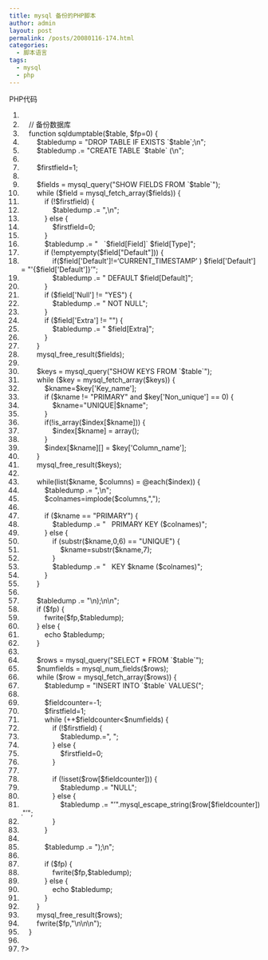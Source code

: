 ```yaml
---
title: mysql 备份的PHP脚本
author: admin
layout: post
permalink: /posts/20080116-174.html
categories:
  - 脚本语言
tags:
  - mysql
  - php
---
```

<div class="codeText">
  <div class="codeHead">
    PHP代码
  </div>
  
  <ol class="dp-c" start="1">
    <li class="alt">
      <span><span><?php&nbsp;&nbsp;</span></span>
    </li>
    <li class="">
      <span>&nbsp;&nbsp;&nbsp;&nbsp;<span class="comment">//&nbsp;备份数据库</span><span>&nbsp;&nbsp;</span></span>
    </li>
    <li class="alt">
      <span>&nbsp;&nbsp;&nbsp;&nbsp;<span class="keyword">function</span><span>&nbsp;sqldumptable(</span><span class="vars">$table</span><span>,&nbsp;</span><span class="vars">$fp</span><span>=0)&nbsp;{&nbsp;&nbsp;</span></span>
    </li>
    <li class="">
      <span>&nbsp;&nbsp;&nbsp;&nbsp;&nbsp;&nbsp;&nbsp;&nbsp;<span class="vars">$tabledump</span><span>&nbsp;=&nbsp;</span><span class="string">"DROP&nbsp;TABLE&nbsp;IF&nbsp;EXISTS&nbsp;`$table`;\n"</span><span>;&nbsp;&nbsp;</span></span>
    </li>
    <li class="alt">
      <span>&nbsp;&nbsp;&nbsp;&nbsp;&nbsp;&nbsp;&nbsp;&nbsp;<span class="vars">$tabledump</span><span>&nbsp;.=&nbsp;</span><span class="string">"CREATE&nbsp;TABLE&nbsp;`$table`&nbsp;(\n"</span><span>;&nbsp;&nbsp;</span></span>
    </li>
    <li class="">
      <span>&nbsp;&nbsp;</span>
    </li>
    <li class="alt">
      <span>&nbsp;&nbsp;&nbsp;&nbsp;&nbsp;&nbsp;&nbsp;&nbsp;<span class="vars">$firstfield</span><span>=1;&nbsp;&nbsp;</span></span>
    </li>
    <li class="">
      <span>&nbsp;&nbsp;</span>
    </li>
    <li class="alt">
      <span>&nbsp;&nbsp;&nbsp;&nbsp;&nbsp;&nbsp;&nbsp;&nbsp;<span class="vars">$fields</span><span>&nbsp;=&nbsp;mysql_query(</span><span class="string">"SHOW&nbsp;FIELDS&nbsp;FROM&nbsp;`$table`"</span><span>);&nbsp;&nbsp;</span></span>
    </li>
    <li class="">
      <span>&nbsp;&nbsp;&nbsp;&nbsp;&nbsp;&nbsp;&nbsp;&nbsp;<span class="keyword">while</span><span>&nbsp;(</span><span class="vars">$field</span><span>&nbsp;=&nbsp;mysql_fetch_array(</span><span class="vars">$fields</span><span>))&nbsp;{&nbsp;&nbsp;</span></span>
    </li>
    <li class="alt">
      <span>&nbsp;&nbsp;&nbsp;&nbsp;&nbsp;&nbsp;&nbsp;&nbsp;&nbsp;&nbsp;&nbsp;&nbsp;<span class="keyword">if</span><span>&nbsp;(!</span><span class="vars">$firstfield</span><span>)&nbsp;{&nbsp;&nbsp;</span></span>
    </li>
    <li class="">
      <span>&nbsp;&nbsp;&nbsp;&nbsp;&nbsp;&nbsp;&nbsp;&nbsp;&nbsp;&nbsp;&nbsp;&nbsp;&nbsp;&nbsp;&nbsp;&nbsp;<span class="vars">$tabledump</span><span>&nbsp;.=&nbsp;</span><span class="string">",\n"</span><span>;&nbsp;&nbsp;</span></span>
    </li>
    <li class="alt">
      <span>&nbsp;&nbsp;&nbsp;&nbsp;&nbsp;&nbsp;&nbsp;&nbsp;&nbsp;&nbsp;&nbsp;&nbsp;}&nbsp;<span class="keyword">else</span><span>&nbsp;{&nbsp;&nbsp;</span></span>
    </li>
    <li class="">
      <span>&nbsp;&nbsp;&nbsp;&nbsp;&nbsp;&nbsp;&nbsp;&nbsp;&nbsp;&nbsp;&nbsp;&nbsp;&nbsp;&nbsp;&nbsp;&nbsp;<span class="vars">$firstfield</span><span>=0;&nbsp;&nbsp;</span></span>
    </li>
    <li class="alt">
      <span>&nbsp;&nbsp;&nbsp;&nbsp;&nbsp;&nbsp;&nbsp;&nbsp;&nbsp;&nbsp;&nbsp;&nbsp;}&nbsp;&nbsp;</span>
    </li>
    <li class="">
      <span>&nbsp;&nbsp;&nbsp;&nbsp;&nbsp;&nbsp;&nbsp;&nbsp;&nbsp;&nbsp;&nbsp;&nbsp;<span class="vars">$tabledump</span><span>&nbsp;.=&nbsp;</span><span class="string">"&nbsp;&nbsp;&nbsp;`$field[Field]`&nbsp;$field[Type]"</span><span>;&nbsp;&nbsp;</span></span>
    </li>
    <li class="alt">
      <span>&nbsp;&nbsp;&nbsp;&nbsp;&nbsp;&nbsp;&nbsp;&nbsp;&nbsp;&nbsp;&nbsp;&nbsp;<span class="keyword">if</span><span>&nbsp;(!</span><span class="keyword">empty</span><span class="func">empty</span><span>(</span><span class="vars">$field</span><span>[</span><span class="string">"Default"</span><span>]))&nbsp;{&nbsp;&nbsp;</span></span>
    </li>
    <li class="">
      <span>&nbsp;&nbsp;&nbsp;&nbsp;&nbsp;&nbsp;&nbsp;&nbsp;&nbsp;&nbsp;&nbsp;&nbsp;&nbsp;&nbsp;&nbsp;&nbsp;<span class="keyword">if</span><span>(</span><span class="vars">$field</span><span>[</span><span class="string">'Default'</span><span>]!=</span><span class="string">&#8216;CURRENT_TIMESTAMP&#8217;</span><span>&nbsp;)&nbsp;</span><span class="vars">$field</span><span>[</span><span class="string">'Default'</span><span>]&nbsp;=&nbsp;</span><span class="string">"'{$field['Default']}&#8217;"</span><span>;&nbsp;&nbsp;</span></span>
    </li>
    <li class="alt">
      <span>&nbsp;&nbsp;&nbsp;&nbsp;&nbsp;&nbsp;&nbsp;&nbsp;&nbsp;&nbsp;&nbsp;&nbsp;&nbsp;&nbsp;&nbsp;&nbsp;<span class="vars">$tabledump</span><span>&nbsp;.=&nbsp;</span><span class="string">"&nbsp;DEFAULT&nbsp;$field[Default]"</span><span>;&nbsp;&nbsp;</span></span>
    </li>
    <li class="">
      <span>&nbsp;&nbsp;&nbsp;&nbsp;&nbsp;&nbsp;&nbsp;&nbsp;&nbsp;&nbsp;&nbsp;&nbsp;}&nbsp;&nbsp;</span>
    </li>
    <li class="alt">
      <span>&nbsp;&nbsp;&nbsp;&nbsp;&nbsp;&nbsp;&nbsp;&nbsp;&nbsp;&nbsp;&nbsp;&nbsp;<span class="keyword">if</span><span>&nbsp;(</span><span class="vars">$field</span><span>[</span><span class="string">'Null'</span><span>]&nbsp;!=&nbsp;</span><span class="string">"YES"</span><span>)&nbsp;{&nbsp;&nbsp;</span></span>
    </li>
    <li class="">
      <span>&nbsp;&nbsp;&nbsp;&nbsp;&nbsp;&nbsp;&nbsp;&nbsp;&nbsp;&nbsp;&nbsp;&nbsp;&nbsp;&nbsp;&nbsp;&nbsp;<span class="vars">$tabledump</span><span>&nbsp;.=&nbsp;</span><span class="string">"&nbsp;NOT&nbsp;NULL"</span><span>;&nbsp;&nbsp;</span></span>
    </li>
    <li class="alt">
      <span>&nbsp;&nbsp;&nbsp;&nbsp;&nbsp;&nbsp;&nbsp;&nbsp;&nbsp;&nbsp;&nbsp;&nbsp;}&nbsp;&nbsp;</span>
    </li>
    <li class="">
      <span>&nbsp;&nbsp;&nbsp;&nbsp;&nbsp;&nbsp;&nbsp;&nbsp;&nbsp;&nbsp;&nbsp;&nbsp;<span class="keyword">if</span><span>&nbsp;(</span><span class="vars">$field</span><span>[</span><span class="string">'Extra'</span><span>]&nbsp;!=&nbsp;</span><span class="string">""</span><span>)&nbsp;{&nbsp;&nbsp;</span></span>
    </li>
    <li class="alt">
      <span>&nbsp;&nbsp;&nbsp;&nbsp;&nbsp;&nbsp;&nbsp;&nbsp;&nbsp;&nbsp;&nbsp;&nbsp;&nbsp;&nbsp;&nbsp;&nbsp;<span class="vars">$tabledump</span><span>&nbsp;.=&nbsp;</span><span class="string">"&nbsp;$field[Extra]"</span><span>;&nbsp;&nbsp;</span></span>
    </li>
    <li class="">
      <span>&nbsp;&nbsp;&nbsp;&nbsp;&nbsp;&nbsp;&nbsp;&nbsp;&nbsp;&nbsp;&nbsp;&nbsp;}&nbsp;&nbsp;</span>
    </li>
    <li class="alt">
      <span>&nbsp;&nbsp;&nbsp;&nbsp;&nbsp;&nbsp;&nbsp;&nbsp;}&nbsp;&nbsp;</span>
    </li>
    <li class="">
      <span>&nbsp;&nbsp;&nbsp;&nbsp;&nbsp;&nbsp;&nbsp;&nbsp;mysql_free_result(<span class="vars">$fields</span><span>);&nbsp;&nbsp;</span></span>
    </li>
    <li class="alt">
      <span>&nbsp;&nbsp;&nbsp;&nbsp;&nbsp;&nbsp;</span>
    </li>
    <li class="">
      <span>&nbsp;&nbsp;&nbsp;&nbsp;&nbsp;&nbsp;&nbsp;&nbsp;<span class="vars">$keys</span><span>&nbsp;=&nbsp;mysql_query(</span><span class="string">"SHOW&nbsp;KEYS&nbsp;FROM&nbsp;`$table`"</span><span>);&nbsp;&nbsp;</span></span>
    </li>
    <li class="alt">
      <span>&nbsp;&nbsp;&nbsp;&nbsp;&nbsp;&nbsp;&nbsp;&nbsp;<span class="keyword">while</span><span>&nbsp;(</span><span class="vars">$key</span><span>&nbsp;=&nbsp;mysql_fetch_array(</span><span class="vars">$keys</span><span>))&nbsp;{&nbsp;&nbsp;</span></span>
    </li>
    <li class="">
      <span>&nbsp;&nbsp;&nbsp;&nbsp;&nbsp;&nbsp;&nbsp;&nbsp;&nbsp;&nbsp;&nbsp;&nbsp;<span class="vars">$kname</span><span>=</span><span class="vars">$key</span><span>[</span><span class="string">'Key_name'</span><span>];&nbsp;&nbsp;</span></span>
    </li>
    <li class="alt">
      <span>&nbsp;&nbsp;&nbsp;&nbsp;&nbsp;&nbsp;&nbsp;&nbsp;&nbsp;&nbsp;&nbsp;&nbsp;<span class="keyword">if</span><span>&nbsp;(</span><span class="vars">$kname</span><span>&nbsp;!=&nbsp;</span><span class="string">"PRIMARY"</span><span>&nbsp;</span><span class="keyword">and</span><span>&nbsp;</span><span class="vars">$key</span><span>[</span><span class="string">'Non_unique'</span><span>]&nbsp;==&nbsp;0)&nbsp;{&nbsp;&nbsp;</span></span>
    </li>
    <li class="">
      <span>&nbsp;&nbsp;&nbsp;&nbsp;&nbsp;&nbsp;&nbsp;&nbsp;&nbsp;&nbsp;&nbsp;&nbsp;&nbsp;&nbsp;&nbsp;&nbsp;<span class="vars">$kname</span><span>=</span><span class="string">"UNIQUE|$kname"</span><span>;&nbsp;&nbsp;</span></span>
    </li>
    <li class="alt">
      <span>&nbsp;&nbsp;&nbsp;&nbsp;&nbsp;&nbsp;&nbsp;&nbsp;&nbsp;&nbsp;&nbsp;&nbsp;}&nbsp;&nbsp;</span>
    </li>
    <li class="">
      <span>&nbsp;&nbsp;&nbsp;&nbsp;&nbsp;&nbsp;&nbsp;&nbsp;&nbsp;&nbsp;&nbsp;&nbsp;<span class="keyword">if</span><span>(!</span><span class="func">is_array</span><span>(</span><span class="vars">$index</span><span>[</span><span class="vars">$kname</span><span>]))&nbsp;{&nbsp;&nbsp;</span></span>
    </li>
    <li class="alt">
      <span>&nbsp;&nbsp;&nbsp;&nbsp;&nbsp;&nbsp;&nbsp;&nbsp;&nbsp;&nbsp;&nbsp;&nbsp;&nbsp;&nbsp;&nbsp;&nbsp;<span class="vars">$index</span><span>[</span><span class="vars">$kname</span><span>]&nbsp;=&nbsp;</span><span class="keyword">array</span><span>();&nbsp;&nbsp;</span></span>
    </li>
    <li class="">
      <span>&nbsp;&nbsp;&nbsp;&nbsp;&nbsp;&nbsp;&nbsp;&nbsp;&nbsp;&nbsp;&nbsp;&nbsp;}&nbsp;&nbsp;</span>
    </li>
    <li class="alt">
      <span>&nbsp;&nbsp;&nbsp;&nbsp;&nbsp;&nbsp;&nbsp;&nbsp;&nbsp;&nbsp;&nbsp;&nbsp;<span class="vars">$index</span><span>[</span><span class="vars">$kname</span><span>][]&nbsp;=&nbsp;</span><span class="vars">$key</span><span>[</span><span class="string">'Column_name'</span><span>];&nbsp;&nbsp;</span></span>
    </li>
    <li class="">
      <span>&nbsp;&nbsp;&nbsp;&nbsp;&nbsp;&nbsp;&nbsp;&nbsp;}&nbsp;&nbsp;</span>
    </li>
    <li class="alt">
      <span>&nbsp;&nbsp;&nbsp;&nbsp;&nbsp;&nbsp;&nbsp;&nbsp;mysql_free_result(<span class="vars">$keys</span><span>);&nbsp;&nbsp;</span></span>
    </li>
    <li class="">
      <span>&nbsp;&nbsp;</span>
    </li>
    <li class="alt">
      <span>&nbsp;&nbsp;&nbsp;&nbsp;&nbsp;&nbsp;&nbsp;&nbsp;<span class="keyword">while</span><span>(list(</span><span class="vars">$kname</span><span>,&nbsp;</span><span class="vars">$columns</span><span>)&nbsp;=&nbsp;@each(</span><span class="vars">$index</span><span>))&nbsp;{&nbsp;&nbsp;</span></span>
    </li>
    <li class="">
      <span>&nbsp;&nbsp;&nbsp;&nbsp;&nbsp;&nbsp;&nbsp;&nbsp;&nbsp;&nbsp;&nbsp;&nbsp;<span class="vars">$tabledump</span><span>&nbsp;.=&nbsp;</span><span class="string">",\n"</span><span>;&nbsp;&nbsp;</span></span>
    </li>
    <li class="alt">
      <span>&nbsp;&nbsp;&nbsp;&nbsp;&nbsp;&nbsp;&nbsp;&nbsp;&nbsp;&nbsp;&nbsp;&nbsp;<span class="vars">$colnames</span><span>=implode(</span><span class="vars">$columns</span><span>,</span><span class="string">","</span><span>);&nbsp;&nbsp;</span></span>
    </li>
    <li class="">
      <span>&nbsp;&nbsp;</span>
    </li>
    <li class="alt">
      <span>&nbsp;&nbsp;&nbsp;&nbsp;&nbsp;&nbsp;&nbsp;&nbsp;&nbsp;&nbsp;&nbsp;&nbsp;<span class="keyword">if</span><span>&nbsp;(</span><span class="vars">$kname</span><span>&nbsp;==&nbsp;</span><span class="string">"PRIMARY"</span><span>)&nbsp;{&nbsp;&nbsp;</span></span>
    </li>
    <li class="">
      <span>&nbsp;&nbsp;&nbsp;&nbsp;&nbsp;&nbsp;&nbsp;&nbsp;&nbsp;&nbsp;&nbsp;&nbsp;&nbsp;&nbsp;&nbsp;&nbsp;<span class="vars">$tabledump</span><span>&nbsp;.=&nbsp;</span><span class="string">"&nbsp;&nbsp;&nbsp;PRIMARY&nbsp;KEY&nbsp;($colnames)"</span><span>;&nbsp;&nbsp;</span></span>
    </li>
    <li class="alt">
      <span>&nbsp;&nbsp;&nbsp;&nbsp;&nbsp;&nbsp;&nbsp;&nbsp;&nbsp;&nbsp;&nbsp;&nbsp;}&nbsp;<span class="keyword">else</span><span>&nbsp;{&nbsp;&nbsp;</span></span>
    </li>
    <li class="">
      <span>&nbsp;&nbsp;&nbsp;&nbsp;&nbsp;&nbsp;&nbsp;&nbsp;&nbsp;&nbsp;&nbsp;&nbsp;&nbsp;&nbsp;&nbsp;&nbsp;<span class="keyword">if</span><span>&nbsp;(</span><span class="func">substr</span><span>(</span><span class="vars">$kname</span><span>,0,6)&nbsp;==&nbsp;</span><span class="string">"UNIQUE"</span><span>)&nbsp;{&nbsp;&nbsp;</span></span>
    </li>
    <li class="alt">
      <span>&nbsp;&nbsp;&nbsp;&nbsp;&nbsp;&nbsp;&nbsp;&nbsp;&nbsp;&nbsp;&nbsp;&nbsp;&nbsp;&nbsp;&nbsp;&nbsp;&nbsp;&nbsp;&nbsp;&nbsp;<span class="vars">$kname</span><span>=</span><span class="func">substr</span><span>(</span><span class="vars">$kname</span><span>,7);&nbsp;&nbsp;</span></span>
    </li>
    <li class="">
      <span>&nbsp;&nbsp;&nbsp;&nbsp;&nbsp;&nbsp;&nbsp;&nbsp;&nbsp;&nbsp;&nbsp;&nbsp;&nbsp;&nbsp;&nbsp;&nbsp;}&nbsp;&nbsp;</span>
    </li>
    <li class="alt">
      <span>&nbsp;&nbsp;&nbsp;&nbsp;&nbsp;&nbsp;&nbsp;&nbsp;&nbsp;&nbsp;&nbsp;&nbsp;&nbsp;&nbsp;&nbsp;&nbsp;<span class="vars">$tabledump</span><span>&nbsp;.=&nbsp;</span><span class="string">"&nbsp;&nbsp;&nbsp;KEY&nbsp;$kname&nbsp;($colnames)"</span><span>;&nbsp;&nbsp;</span></span>
    </li>
    <li class="">
      <span>&nbsp;&nbsp;&nbsp;&nbsp;&nbsp;&nbsp;&nbsp;&nbsp;&nbsp;&nbsp;&nbsp;&nbsp;}&nbsp;&nbsp;</span>
    </li>
    <li class="alt">
      <span>&nbsp;&nbsp;&nbsp;&nbsp;&nbsp;&nbsp;&nbsp;&nbsp;}&nbsp;&nbsp;</span>
    </li>
    <li class="">
      <span>&nbsp;&nbsp;</span>
    </li>
    <li class="alt">
      <span>&nbsp;&nbsp;&nbsp;&nbsp;&nbsp;&nbsp;&nbsp;&nbsp;<span class="vars">$tabledump</span><span>&nbsp;.=&nbsp;</span><span class="string">"\n);\n\n"</span><span>;&nbsp;&nbsp;</span></span>
    </li>
    <li class="">
      <span>&nbsp;&nbsp;&nbsp;&nbsp;&nbsp;&nbsp;&nbsp;&nbsp;<span class="keyword">if</span><span>&nbsp;(</span><span class="vars">$fp</span><span>)&nbsp;{&nbsp;&nbsp;</span></span>
    </li>
    <li class="alt">
      <span>&nbsp;&nbsp;&nbsp;&nbsp;&nbsp;&nbsp;&nbsp;&nbsp;&nbsp;&nbsp;&nbsp;&nbsp;fwrite(<span class="vars">$fp</span><span>,</span><span class="vars">$tabledump</span><span>);&nbsp;&nbsp;</span></span>
    </li>
    <li class="">
      <span>&nbsp;&nbsp;&nbsp;&nbsp;&nbsp;&nbsp;&nbsp;&nbsp;}&nbsp;<span class="keyword">else</span><span>&nbsp;{&nbsp;&nbsp;</span></span>
    </li>
    <li class="alt">
      <span>&nbsp;&nbsp;&nbsp;&nbsp;&nbsp;&nbsp;&nbsp;&nbsp;&nbsp;&nbsp;&nbsp;&nbsp;<span class="func">echo</span><span>&nbsp;</span><span class="vars">$tabledump</span><span>;&nbsp;&nbsp;</span></span>
    </li>
    <li class="">
      <span>&nbsp;&nbsp;&nbsp;&nbsp;&nbsp;&nbsp;&nbsp;&nbsp;}&nbsp;&nbsp;</span>
    </li>
    <li class="alt">
      <span>&nbsp;&nbsp;</span>
    </li>
    <li class="">
      <span>&nbsp;&nbsp;&nbsp;&nbsp;&nbsp;&nbsp;&nbsp;&nbsp;<span class="vars">$rows</span><span>&nbsp;=&nbsp;mysql_query(</span><span class="string">"SELECT&nbsp;*&nbsp;FROM&nbsp;`$table`"</span><span>);&nbsp;&nbsp;</span></span>
    </li>
    <li class="alt">
      <span>&nbsp;&nbsp;&nbsp;&nbsp;&nbsp;&nbsp;&nbsp;&nbsp;<span class="vars">$numfields</span><span>&nbsp;=&nbsp;mysql_num_fields(</span><span class="vars">$rows</span><span>);&nbsp;&nbsp;</span></span>
    </li>
    <li class="">
      <span>&nbsp;&nbsp;&nbsp;&nbsp;&nbsp;&nbsp;&nbsp;&nbsp;<span class="keyword">while</span><span>&nbsp;(</span><span class="vars">$row</span><span>&nbsp;=&nbsp;mysql_fetch_array(</span><span class="vars">$rows</span><span>))&nbsp;{&nbsp;&nbsp;</span></span>
    </li>
    <li class="alt">
      <span>&nbsp;&nbsp;&nbsp;&nbsp;&nbsp;&nbsp;&nbsp;&nbsp;&nbsp;&nbsp;&nbsp;&nbsp;<span class="vars">$tabledump</span><span>&nbsp;=&nbsp;</span><span class="string">"INSERT&nbsp;INTO&nbsp;`$table`&nbsp;VALUES("</span><span>;&nbsp;&nbsp;</span></span>
    </li>
    <li class="">
      <span>&nbsp;&nbsp;</span>
    </li>
    <li class="alt">
      <span>&nbsp;&nbsp;&nbsp;&nbsp;&nbsp;&nbsp;&nbsp;&nbsp;&nbsp;&nbsp;&nbsp;&nbsp;<span class="vars">$fieldcounter</span><span>=-1;&nbsp;&nbsp;</span></span>
    </li>
    <li class="">
      <span>&nbsp;&nbsp;&nbsp;&nbsp;&nbsp;&nbsp;&nbsp;&nbsp;&nbsp;&nbsp;&nbsp;&nbsp;<span class="vars">$firstfield</span><span>=1;&nbsp;&nbsp;</span></span>
    </li>
    <li class="alt">
      <span>&nbsp;&nbsp;&nbsp;&nbsp;&nbsp;&nbsp;&nbsp;&nbsp;&nbsp;&nbsp;&nbsp;&nbsp;<span class="keyword">while</span><span>&nbsp;(++</span><span class="vars">$fieldcounter</span><span><</span><span class="vars">$numfields</span><span>)&nbsp;{&nbsp;&nbsp;</span></span>
    </li>
    <li class="">
      <span>&nbsp;&nbsp;&nbsp;&nbsp;&nbsp;&nbsp;&nbsp;&nbsp;&nbsp;&nbsp;&nbsp;&nbsp;&nbsp;&nbsp;&nbsp;&nbsp;<span class="keyword">if</span><span>&nbsp;(!</span><span class="vars">$firstfield</span><span>)&nbsp;{&nbsp;&nbsp;</span></span>
    </li>
    <li class="alt">
      <span>&nbsp;&nbsp;&nbsp;&nbsp;&nbsp;&nbsp;&nbsp;&nbsp;&nbsp;&nbsp;&nbsp;&nbsp;&nbsp;&nbsp;&nbsp;&nbsp;&nbsp;&nbsp;&nbsp;&nbsp;<span class="vars">$tabledump</span><span>.=</span><span class="string">",&nbsp;"</span><span>;&nbsp;&nbsp;</span></span>
    </li>
    <li class="">
      <span>&nbsp;&nbsp;&nbsp;&nbsp;&nbsp;&nbsp;&nbsp;&nbsp;&nbsp;&nbsp;&nbsp;&nbsp;&nbsp;&nbsp;&nbsp;&nbsp;}&nbsp;<span class="keyword">else</span><span>&nbsp;{&nbsp;&nbsp;</span></span>
    </li>
    <li class="alt">
      <span>&nbsp;&nbsp;&nbsp;&nbsp;&nbsp;&nbsp;&nbsp;&nbsp;&nbsp;&nbsp;&nbsp;&nbsp;&nbsp;&nbsp;&nbsp;&nbsp;&nbsp;&nbsp;&nbsp;&nbsp;<span class="vars">$firstfield</span><span>=0;&nbsp;&nbsp;</span></span>
    </li>
    <li class="">
      <span>&nbsp;&nbsp;&nbsp;&nbsp;&nbsp;&nbsp;&nbsp;&nbsp;&nbsp;&nbsp;&nbsp;&nbsp;&nbsp;&nbsp;&nbsp;&nbsp;}&nbsp;&nbsp;</span>
    </li>
    <li class="alt">
      <span>&nbsp;&nbsp;</span>
    </li>
    <li class="">
      <span>&nbsp;&nbsp;&nbsp;&nbsp;&nbsp;&nbsp;&nbsp;&nbsp;&nbsp;&nbsp;&nbsp;&nbsp;&nbsp;&nbsp;&nbsp;&nbsp;<span class="keyword">if</span><span>&nbsp;(!isset(</span><span class="vars">$row</span><span>[</span><span class="vars">$fieldcounter</span><span>]))&nbsp;{&nbsp;&nbsp;</span></span>
    </li>
    <li class="alt">
      <span>&nbsp;&nbsp;&nbsp;&nbsp;&nbsp;&nbsp;&nbsp;&nbsp;&nbsp;&nbsp;&nbsp;&nbsp;&nbsp;&nbsp;&nbsp;&nbsp;&nbsp;&nbsp;&nbsp;&nbsp;<span class="vars">$tabledump</span><span>&nbsp;.=&nbsp;</span><span class="string">"NULL"</span><span>;&nbsp;&nbsp;</span></span>
    </li>
    <li class="">
      <span>&nbsp;&nbsp;&nbsp;&nbsp;&nbsp;&nbsp;&nbsp;&nbsp;&nbsp;&nbsp;&nbsp;&nbsp;&nbsp;&nbsp;&nbsp;&nbsp;}&nbsp;<span class="keyword">else</span><span>&nbsp;{&nbsp;&nbsp;</span></span>
    </li>
    <li class="alt">
      <span>&nbsp;&nbsp;&nbsp;&nbsp;&nbsp;&nbsp;&nbsp;&nbsp;&nbsp;&nbsp;&nbsp;&nbsp;&nbsp;&nbsp;&nbsp;&nbsp;&nbsp;&nbsp;&nbsp;&nbsp;<span class="vars">$tabledump</span><span>&nbsp;.=&nbsp;</span><span class="string">"&#8217;"</span><span>.mysql_escape_string(</span><span class="vars">$row</span><span>[</span><span class="vars">$fieldcounter</span><span>]).</span><span class="string">"&#8217;"</span><span>;&nbsp;&nbsp;</span></span>
    </li>
    <li class="">
      <span>&nbsp;&nbsp;&nbsp;&nbsp;&nbsp;&nbsp;&nbsp;&nbsp;&nbsp;&nbsp;&nbsp;&nbsp;&nbsp;&nbsp;&nbsp;&nbsp;}&nbsp;&nbsp;</span>
    </li>
    <li class="alt">
      <span>&nbsp;&nbsp;&nbsp;&nbsp;&nbsp;&nbsp;&nbsp;&nbsp;&nbsp;&nbsp;&nbsp;&nbsp;}&nbsp;&nbsp;</span>
    </li>
    <li class="">
      <span>&nbsp;&nbsp;</span>
    </li>
    <li class="alt">
      <span>&nbsp;&nbsp;&nbsp;&nbsp;&nbsp;&nbsp;&nbsp;&nbsp;&nbsp;&nbsp;&nbsp;&nbsp;<span class="vars">$tabledump</span><span>&nbsp;.=&nbsp;</span><span class="string">");\n"</span><span>;&nbsp;&nbsp;</span></span>
    </li>
    <li class="">
      <span>&nbsp;&nbsp;</span>
    </li>
    <li class="alt">
      <span>&nbsp;&nbsp;&nbsp;&nbsp;&nbsp;&nbsp;&nbsp;&nbsp;&nbsp;&nbsp;&nbsp;&nbsp;<span class="keyword">if</span><span>&nbsp;(</span><span class="vars">$fp</span><span>)&nbsp;{&nbsp;&nbsp;</span></span>
    </li>
    <li class="">
      <span>&nbsp;&nbsp;&nbsp;&nbsp;&nbsp;&nbsp;&nbsp;&nbsp;&nbsp;&nbsp;&nbsp;&nbsp;&nbsp;&nbsp;&nbsp;&nbsp;fwrite(<span class="vars">$fp</span><span>,</span><span class="vars">$tabledump</span><span>);&nbsp;&nbsp;</span></span>
    </li>
    <li class="alt">
      <span>&nbsp;&nbsp;&nbsp;&nbsp;&nbsp;&nbsp;&nbsp;&nbsp;&nbsp;&nbsp;&nbsp;&nbsp;}&nbsp;<span class="keyword">else</span><span>&nbsp;{&nbsp;&nbsp;</span></span>
    </li>
    <li class="">
      <span>&nbsp;&nbsp;&nbsp;&nbsp;&nbsp;&nbsp;&nbsp;&nbsp;&nbsp;&nbsp;&nbsp;&nbsp;&nbsp;&nbsp;&nbsp;&nbsp;<span class="func">echo</span><span>&nbsp;</span><span class="vars">$tabledump</span><span>;&nbsp;&nbsp;</span></span>
    </li>
    <li class="alt">
      <span>&nbsp;&nbsp;&nbsp;&nbsp;&nbsp;&nbsp;&nbsp;&nbsp;&nbsp;&nbsp;&nbsp;&nbsp;}&nbsp;&nbsp;</span>
    </li>
    <li class="">
      <span>&nbsp;&nbsp;&nbsp;&nbsp;&nbsp;&nbsp;&nbsp;&nbsp;}&nbsp;&nbsp;</span>
    </li>
    <li class="alt">
      <span>&nbsp;&nbsp;&nbsp;&nbsp;&nbsp;&nbsp;&nbsp;&nbsp;mysql_free_result(<span class="vars">$rows</span><span>);&nbsp;&nbsp;</span></span>
    </li>
    <li class="">
      <span>&nbsp;&nbsp;&nbsp;&nbsp;&nbsp;&nbsp;&nbsp;&nbsp;fwrite(<span class="vars">$fp</span><span>,</span><span class="string">"\n\n\n"</span><span>);&nbsp;&nbsp;</span></span>
    </li>
    <li class="alt">
      <span>&nbsp;&nbsp;&nbsp;&nbsp;}&nbsp;&nbsp;</span>
    </li>
    <li class="">
      <span>&nbsp;&nbsp;</span>
    </li>
    <li class="alt">
      <span>?>&nbsp;&nbsp;</span>
    </li>
  </ol>
</div>